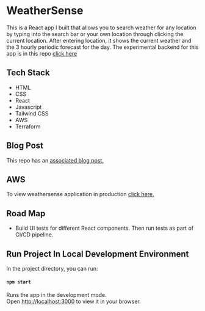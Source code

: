 # WeatherSense 
<div><p>This is a React app I built that allows you to search weather for any location by typing into the search bar or your own location through clicking the current location. After entering location, it shows the current weather and the 3 hourly periodic forecast for the day. The experimental backend for this app is in this repo <a href="https://github.com/fidaa-mahboob/weathersense-proxy-server">click here</a></p>

## Tech Stack

<ul>
  <li>HTML</li>
  <li>CSS</li>
  <li>React</li>
  <li>Javascript</li>
  <li>Tailwind CSS</li>
  <li>AWS</li>
  <li>Terraform</li>
</ul>

## Blog Post

This repo has an [associated blog post.](https://medium.com/@fidaamahboob/my-software-engineering-journey-deploying-a-react-app-to-aws-4b0c957db857)

## AWS

To view weathersense application in production [click here.](https://d3vn25g3axuxaf.cloudfront.net)

## Road Map

<ul>
  <li>Build UI tests for different React components. Then run tests as part of CI/CD pipeline.</li>
</ul>

## Run Project In Local Development Environment

In the project directory, you can run:

#### `npm start`

Runs the app in the development mode.\
Open [http://localhost:3000](http://localhost:3000) to view it in your browser.

